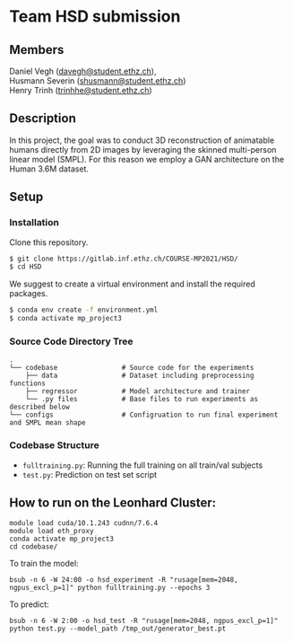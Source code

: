 # Team HSD submission

## Members
Daniel Vegh (davegh@student.ethz.ch),  
Husmann Severin (shusmann@student.ethz.ch)  
Henry Trinh (trinhhe@student.ethz.ch)

## Description

In this project, the goal was to conduct 3D reconstruction of animatable humans directly from 2D images by leveraging the skinned multi-person linear model (SMPL). For this reason we employ a GAN architecture on the Human 3.6M dataset.


## Setup

### Installation

Clone this repository.
```bash
$ git clone https://gitlab.inf.ethz.ch/COURSE-MP2021/HSD/
$ cd HSD
```

We suggest to create a virtual environment and install the required packages.
```bash
$ conda env create -f environment.yml
$ conda activate mp_project3
```


### Source Code Directory Tree
```
.
└── codebase                # Source code for the experiments
    ├── data                # Dataset including preprocessing functions
    ├── regressor           # Model architecture and trainer
    └── .py files           # Base files to run experiments as described below
└── configs                 # Configruation to run final experiment and SMPL mean shape
```
<!-- └── misc                # Images for README -->

### Codebase Structure

- `fulltraining.py`: Running the full training on all train/val subjects
- `test.py`: Prediction on test set script


## How to run on the Leonhard Cluster:
```
module load cuda/10.1.243 cudnn/7.6.4
module load eth_proxy
conda activate mp_project3
cd codebase/
```

To train the model:
```
bsub -n 6 -W 24:00 -o hsd_experiment -R "rusage[mem=2048, ngpus_excl_p=1]" python fulltraining.py --epochs 3
```

To predict:
```
bsub -n 6 -W 2:00 -o hsd_test -R "rusage[mem=2048, ngpus_excl_p=1]" python test.py --model_path /tmp_out/generator_best.pt
```
